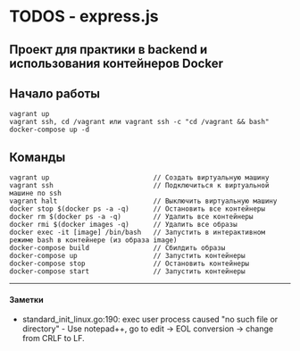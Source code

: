 # TODOS - express.js

## Проект для практики в backend и использования контейнеров Docker

## Начало работы
```
vagrant up
vagrant ssh, cd /vagrant или vagrant ssh -c "cd /vagrant && bash"
docker-compose up -d
```

## Команды 
```
vagrant up                          // Создать виртуальную машину
vagrant ssh                         // Подключиться к виртуальной машине по ssh
vagrant halt                        // Выключить виртуальную машину
docker stop $(docker ps -a -q)      // Остановить все контейнеры
docker rm $(docker ps -a -q)        // Удалить все контейнеры
docker rmi $(docker images -q)      // Удалить все образы
docker exec -it [image] /bin/bash   // Запустить в интерактивном режиме bash в контейнере (из образа image)
docker-compose build                // Сбилдить образы
docker-compose up                   // Запустить контейнеры
docker-compose stop                 // Остановить контейнеры
docker-compose start                // Запустить контейнеры
```
-------------------------------------------------------------------

#### Заметки
* standard_init_linux.go:190: exec user process caused "no such file or directory" - Use notepad++, go to edit -> EOL conversion -> change from CRLF to LF.